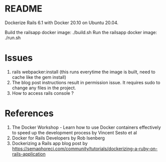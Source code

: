 # README

Dockerize Rails 6.1 with Docker 20.10 on Ubuntu 20.04.

Build the railsapp docker image: ./build.sh
Run the railsapp docker image: ./run.sh

# Issues

1. rails webpacker:install (this runs everytime the image is built, need to cache like the gem install)
2. The blog post instructions result in permission issue. It requires sudo to change any files in the project.
3. How to access rails console ?

# References

1. The Docker Workshop - Learn how to use Docker containers effectively to speed up the development process by Vincent Sesto et al
2. Docker for Rails Developers by Rob Isenberg
3. Dockerizing a Rails app blog post by https://semaphoreci.com/community/tutorials/dockerizing-a-ruby-on-rails-application
